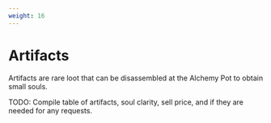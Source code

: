 ```yaml
---
weight: 16
---
```


# Artifacts

Artifacts are rare loot that can be disassembled at the Alchemy Pot to obtain small souls.

TODO: Compile table of artifacts, soul clarity, sell price, and if they are needed for any requests.